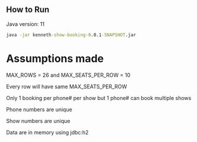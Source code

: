 ## How to Run

Java version: 11

```cmd
java -jar kenneth-show-booking-0.0.1-SNAPSHOT.jar
```


# Assumptions made

MAX_ROWS = 26 and MAX_SEATS_PER_ROW = 10

Every row will have same MAX_SEATS_PER_ROW

Only 1 booking per phone# per show but 1 phone# can book multiple shows

Phone numbers are unique

Show numbers are unique

Data are in memory using jdbc:h2

